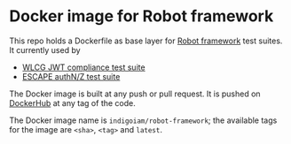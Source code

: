 # Docker image for Robot framework

This repo holds a Dockerfile as base layer for [Robot framework][robot] test suites. It currently used by

* [WLCG JWT compliance test suite][wlcg-jwt-compliance-tests]
* [ESCAPE authN/Z test suite][escape-auth-tests]

The Docker image is built at any push or pull request. It is pushed on [DockerHub][docker] at any tag of the code.

The Docker image name is `indigoiam/robot-framework`; the available tags for the image are `<sha>`, `<tag>` and `latest`.

[robot]: https://robotframework.org/
[wlcg-jwt-compliance-tests]: https://github.com/indigo-iam/wlcg-jwt-compliance-tests
[escape-auth-tests]: https://github.com/indigo-iam/escape-auth-tests
[docker]: https://hub.docker.com/r/indigoiam/robot-framework
